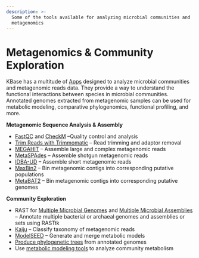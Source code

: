 ```yaml
---
description: >-
  Some of the tools available for analyzing microbial communities and
  metagenomics
---
```


# Metagenomics & Community Exploration

KBase has a multitude of [Apps](https://kbase.us/applist/#Microbial%20Communities) designed to analyze microbial communities and metagenomic reads data. They provide a way to understand the functional interactions between species in microbial communities. Annotated genomes extracted from metagenomic samples can be used for metabolic modeling, comparative phylogenomics, functional profiling, and more.

**Metagenomic Sequence Analysis & Assembly**

* [FastQC](https://kbase.us/applist/apps/kb_fastqc/runFastQC/release) and [CheckM](https://kbase.us/applist/apps/kb_Msuite/run_checkM_lineage_wf/release) –Quality control and analysis 
* [Trim Reads with Trimmomatic](https://kbase.us/applist/apps/kb_trimmomatic/run_trimmomatic/release) – Read trimming and adaptor removal
* [MEGAHIT](https://kbase.us/applist/apps/MEGAHIT/run_megahit/release) – Assemble large and complex metagenomic reads
* [MetaSPAdes](https://kbase.us/applist/apps/kb_SPAdes/run_metaSPAdes/release) – Assemble shotgun metagenomic reads
* [IDBA-UD](https://kbase.us/applist/apps/kb_IDBA/run_idba_ud/release) – Assemble short metagenomic reads
* [MaxBin2](https://kbase.us/applist/apps/kb_maxbin/run_maxbin2/release) – Bin metagenomic contigs into corresponding putative populations
* [MetaBAT2](https://kbase.us/applist/apps/metabat/run_metabat/release) – Bin metagenomic contigs into corresponding putative genomes

**Community Exploration**

* RAST for [Multiple Microbial Genomes](https://kbase.us/applist/apps/RAST_SDK/reannotate_microbial_genomes/release) and [Multiple Microbial Assemblies](https://kbase.us/applist/apps/RAST_SDK/annotate_contigsets/release) – Annotate multiple bacterial or archaeal genomes and assemblies or sets using RASTtk 
* [Kaiju](https://kbase.us/applist/apps/kb_kaiju/run_kaiju/release) – Classify taxonomy of metagenomic reads
* [ModelSEED](https://kbase.us/applist/apps/fba_tools/build_multiple_metabolic_models/release) – Generate and merge metabolic models
* [Produce phylogenetic trees](https://kbase.us/applist/apps/kb_phylogenomics/view_pan_phylo/release) from annotated genomes
* Use [metabolic modeling tools](metabolic-modeling.md) to analyze community metabolism

